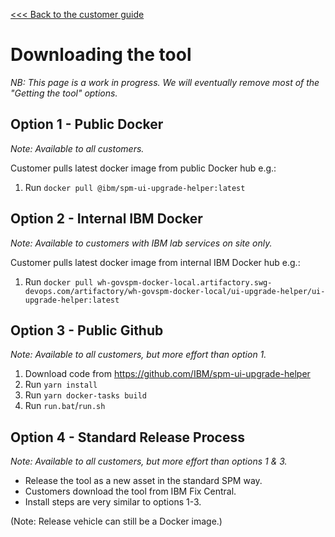[<<< Back to the customer guide](../customer_guide.md)

# Downloading the tool

_NB: This page is a work in progress. We will eventually remove most of the "Getting the tool" options._

## Option 1 - Public Docker

_Note: Available to all customers._

Customer pulls latest docker image from public Docker hub e.g.:

1. Run `docker pull @ibm/spm-ui-upgrade-helper:latest`

## Option 2 - Internal IBM Docker

_Note: Available to customers with IBM lab services on site only._

Customer pulls latest docker image from internal IBM Docker hub e.g.:

1. Run `docker pull wh-govspm-docker-local.artifactory.swg-devops.com/artifactory/wh-govspm-docker-local/ui-upgrade-helper/ui-upgrade-helper:latest`

## Option 3 - Public Github

_Note: Available to all customers, but more effort than option 1._

1. Download code from https://github.com/IBM/spm-ui-upgrade-helper
2. Run `yarn install`
3. Run `yarn docker-tasks build`
4. Run `run.bat`/`run.sh`

## Option 4 - Standard Release Process

_Note: Available to all customers, but more effort than options 1 & 3._

- Release the tool as a new asset in the standard SPM way.
- Customers download the tool from IBM Fix Central.
- Install steps are very similar to options 1-3.

(Note: Release vehicle can still be a Docker image.)
